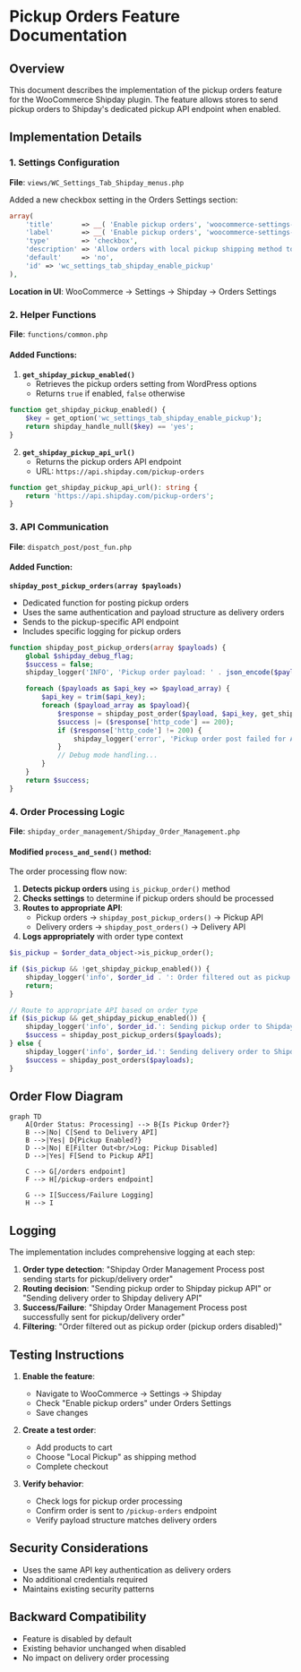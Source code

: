 # Pickup Orders Feature Documentation

## Overview

This document describes the implementation of the pickup orders feature for the WooCommerce Shipday plugin. The feature allows stores to send pickup orders to Shipday's dedicated pickup API endpoint when enabled.

## Implementation Details

### 1. Settings Configuration

**File**: `views/WC_Settings_Tab_Shipday_menus.php`

Added a new checkbox setting in the Orders Settings section:

```php
array(
    'title'       => __( 'Enable pickup orders', 'woocommerce-settings-tab-shipday' ),
    'label'       => __( 'Enable pickup orders', 'woocommerce-settings-tab-shipday'),
    'type'        => 'checkbox',
    'description' => 'Allow orders with local pickup shipping method to be sent to Shipday',
    'default'     => 'no',
    'id' => 'wc_settings_tab_shipday_enable_pickup'
),
```

**Location in UI**: WooCommerce → Settings → Shipday → Orders Settings

### 2. Helper Functions

**File**: `functions/common.php`

#### Added Functions:

1. **`get_shipday_pickup_enabled()`**
   - Retrieves the pickup orders setting from WordPress options
   - Returns `true` if enabled, `false` otherwise

```php
function get_shipday_pickup_enabled() {
    $key = get_option('wc_settings_tab_shipday_enable_pickup');
    return shipday_handle_null($key) == 'yes';
}
```

2. **`get_shipday_pickup_api_url()`**
   - Returns the pickup orders API endpoint
   - URL: `https://api.shipday.com/pickup-orders`

```php
function get_shipday_pickup_api_url(): string {
    return 'https://api.shipday.com/pickup-orders';
}
```

### 3. API Communication

**File**: `dispatch_post/post_fun.php`

#### Added Function:

**`shipday_post_pickup_orders(array $payloads)`**
- Dedicated function for posting pickup orders
- Uses the same authentication and payload structure as delivery orders
- Sends to the pickup-specific API endpoint
- Includes specific logging for pickup orders

```php
function shipday_post_pickup_orders(array $payloads) {
    global $shipday_debug_flag;
    $success = false;
    shipday_logger('INFO', 'Pickup order payload: ' . json_encode($payloads));

    foreach ($payloads as $api_key => $payload_array) {
        $api_key = trim($api_key);
        foreach ($payload_array as $payload){
            $response = shipday_post_order($payload, $api_key, get_shipday_pickup_api_url());
            $success |= ($response['http_code'] == 200);
            if ($response['http_code'] != 200) {
                shipday_logger('error', 'Pickup order post failed for API key: '.$api_key);
            }
            // Debug mode handling...
        }
    }
    return $success;
}
```

### 4. Order Processing Logic

**File**: `shipday_order_management/Shipday_Order_Management.php`

#### Modified `process_and_send()` method:

The order processing flow now:

1. **Detects pickup orders** using `is_pickup_order()` method
2. **Checks settings** to determine if pickup orders should be processed
3. **Routes to appropriate API**:
   - Pickup orders → `shipday_post_pickup_orders()` → Pickup API
   - Delivery orders → `shipday_post_orders()` → Delivery API
4. **Logs appropriately** with order type context

```php
$is_pickup = $order_data_object->is_pickup_order();

if ($is_pickup && !get_shipday_pickup_enabled()) {
    shipday_logger('info', $order_id . ': Order filtered out as pickup order (pickup orders disabled)');
    return;
}

// Route to appropriate API based on order type
if ($is_pickup && get_shipday_pickup_enabled()) {
    shipday_logger('info', $order_id.': Sending pickup order to Shipday pickup API');
    $success = shipday_post_pickup_orders($payloads);
} else {
    shipday_logger('info', $order_id.': Sending delivery order to Shipday delivery API');
    $success = shipday_post_orders($payloads);
}
```

## Order Flow Diagram

```mermaid
graph TD
    A[Order Status: Processing] --> B{Is Pickup Order?}
    B -->|No| C[Send to Delivery API]
    B -->|Yes| D{Pickup Enabled?}
    D -->|No| E[Filter Out<br/>Log: Pickup Disabled]
    D -->|Yes| F[Send to Pickup API]
    
    C --> G[/orders endpoint]
    F --> H[/pickup-orders endpoint]
    
    G --> I[Success/Failure Logging]
    H --> I
```

## Logging

The implementation includes comprehensive logging at each step:

1. **Order type detection**: "Shipday Order Management Process post sending starts for pickup/delivery order"
2. **Routing decision**: "Sending pickup order to Shipday pickup API" or "Sending delivery order to Shipday delivery API"
3. **Success/Failure**: "Shipday Order Management Process post successfully sent for pickup/delivery order"
4. **Filtering**: "Order filtered out as pickup order (pickup orders disabled)"

## Testing Instructions

1. **Enable the feature**:
   - Navigate to WooCommerce → Settings → Shipday
   - Check "Enable pickup orders" under Orders Settings
   - Save changes

2. **Create a test order**:
   - Add products to cart
   - Choose "Local Pickup" as shipping method
   - Complete checkout

3. **Verify behavior**:
   - Check logs for pickup order processing
   - Confirm order is sent to `/pickup-orders` endpoint
   - Verify payload structure matches delivery orders

## Security Considerations

- Uses the same API key authentication as delivery orders
- No additional credentials required
- Maintains existing security patterns

## Backward Compatibility

- Feature is disabled by default
- Existing behavior unchanged when disabled
- No impact on delivery order processing
